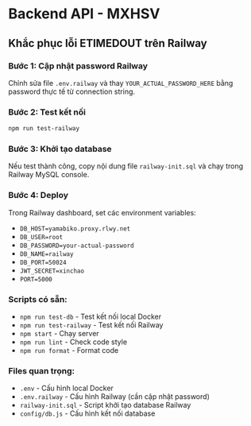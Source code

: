 # Backend API - MXHSV

## Khắc phục lỗi ETIMEDOUT trên Railway

### Bước 1: Cập nhật password Railway
Chỉnh sửa file `.env.railway` và thay `YOUR_ACTUAL_PASSWORD_HERE` bằng password thực tế từ connection string.

### Bước 2: Test kết nối
```bash
npm run test-railway
```

### Bước 3: Khởi tạo database
Nếu test thành công, copy nội dung file `railway-init.sql` và chạy trong Railway MySQL console.

### Bước 4: Deploy
Trong Railway dashboard, set các environment variables:
- `DB_HOST=yamabiko.proxy.rlwy.net`
- `DB_USER=root`
- `DB_PASSWORD=your-actual-password`
- `DB_NAME=railway`
- `DB_PORT=50024`
- `JWT_SECRET=xinchao`
- `PORT=5000`

### Scripts có sẵn:
- `npm run test-db` - Test kết nối local Docker
- `npm run test-railway` - Test kết nối Railway
- `npm start` - Chạy server
- `npm run lint` - Check code style
- `npm run format` - Format code

### Files quan trọng:
- `.env` - Cấu hình local Docker
- `.env.railway` - Cấu hình Railway (cần cập nhật password)
- `railway-init.sql` - Script khởi tạo database Railway
- `config/db.js` - Cấu hình kết nối database
